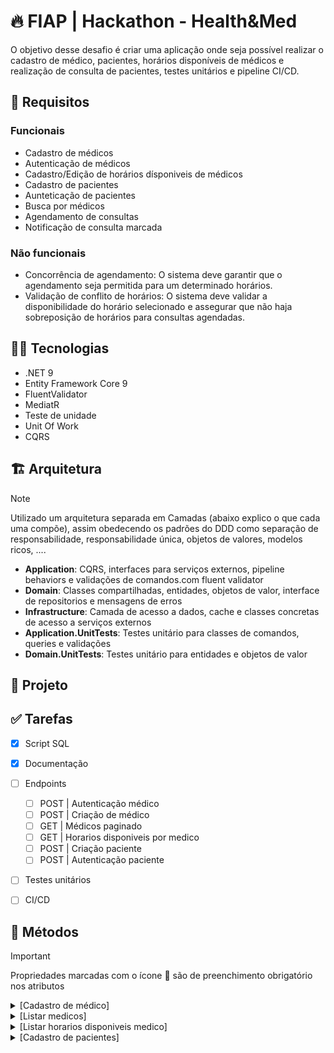 # 🔥 FIAP | Hackathon - Health&Med

O objetivo desse desafio é criar uma aplicação onde seja possível realizar o cadastro de médico, pacientes, horários disponíveis de médicos e realização de consulta de pacientes, testes unitários e pipeline CI/CD.

## :stop_sign: Requisitos
### Funcionais
- Cadastro de médicos
- Autenticação de médicos
- Cadastro/Edição de horários dísponiveis de médicos
- Cadastro de pacientes
- Aunteticação de pacientes
- Busca por médicos
- Agendamento de consultas
- Notificação de consulta marcada
### Não funcionais
- Concorrência de agendamento: O sistema deve garantir que o agendamento seja permitida para um determinado horários.
- Validação de conflito de horários: O sistema deve validar a disponibilidade do horário selecionado e assegurar que não haja sobreposição de horários para consultas agendadas.

## :woman_technologist: Tecnologias
- .NET 9
- Entity Framework Core 9
- FluentValidator
- MediatR
- Teste de unidade
- Unit Of Work
- CQRS

## :building_construction: Arquitetura
> [!NOTE]
> Utilizado um arquitetura separada em Camadas (abaixo explico o que cada uma compõe), assim obedecendo os padrões do DDD como separação de responsabilidade, responsabilidade única, objetos de valores, modelos ricos, ....

- **Application**: CQRS, interfaces para serviços externos, pipeline behaviors e validações de comandos.com fluent validator
- **Domain**: Classes compartilhadas, entidades, objetos de valor, interface de repositorios e mensagens de erros
- **Infrastructure**: Camada de acesso a dados, cache e classes concretas de acesso a serviços externos
- **Application.UnitTests**: Testes unitário para classes de comandos, queries e validações
- **Domain.UnitTests**: Testes unitário para entidades e objetos de valor

## :deciduous_tree: Projeto
<!-- src
    |-- building blocks
    |   |-- Hackathon.HealthMed.Kernel
    |   |   |-- DomainObjects (Aggragate, Value objects compartilhados)
    |   |   |-- Shared (Result pattern)
    |   |-- Hacktahon.HealthMed.Api.Core
    |   |   |-- Identidade (Dados compartilhado de autenticação)
    |-- services
    |   |-- medicos
    |   |   |-- Hackathon.HealtMed.Medico.Api
    |   |   |   |-- Controllers
    |   |   |   |-- Configuration (DI)
    |   |   |-- Hackathon.HealtMed.Medico.Application
    |   |   |   |-- CQRS
    |   |   |   |-- Abstrações (Interfaces de serviços externos)
    |   |   |-- Hackathon.HealtMed.Medico.Domain (Entidades)
    |   |   |   |-- Entidadades
    |   |   |-- Hackathon.HealtMed.Medico.Infrastructure (Banco de dados, serviços externos e cache)
    |   |   |   |-- Data (Acesso a banco)
    |   |   |   |-- Repositorios
    |   |-- pacientes
    |   |   |-- Hackathon.HealthMed.Pacientes.Api (Controller, entidades, validações)
tests
    |--  -->

## :white_check_mark: Tarefas
- [x] Script SQL
- [x] Documentação
- [ ] Endpoints
    - [ ] POST | Autenticação médico
    - [ ] POST | Criação de médico
    - [ ] GET | Médicos paginado
    - [ ] GET | Horarios disponiveis por medico
    - [ ] POST | Criação paciente
    - [ ] POST | Autenticação paciente
- [ ] Testes unitários
- [ ] CI/CD
    

## :bookmark: Métodos
> [!IMPORTANT]
> Propriedades marcadas com o ícone :small_orange_diamond: são de preenchimento obrigatório nos atributos

<details>
    <summary>[Cadastro de médico]</summary>

```http
POST /api/v1/medicos
```

- #### Caso de sucesso
    - Será retornado um status code 200 com o Id cadastrado do médico

- #### Caso de uso
    - Caso o `email` informado já esteja registrado será retornado um BadRequest
    - Caso o `cpf` informado já esteja registrado será retornado um BadRequest
    - Caso o `crm` informado já esteja registrado será retornado um BadRequest

- #### Validação de dados
    - Caso o `nome` informado não seja valido será retornado um BadRequest
    - Caso o `email` informado não seja valido será retornado um BadRequest
    - Caso o `cpf` informado não seja valido será retornado um BadRequest
    - Caso o `crm` informado não seja valido será retornado um BadRequest

- #### Atributos
    - :small_orange_diamond: **nome** | String: Deve ser informado o nome completo e so será permitido apenas letras, em caso de chars especial ou números será retornado um BadRequest
        - Exemplo válido: Gabriel Teste
        - Exemplo inválido: T3ste
    - :small_orange_diamond: **email** | String: Deve ser informado um e-mail válido
        - Exemplo válido: teste@exemplo.com
        - Exemplo inválido: teste@exemplo
    - :small_orange_diamond: **cpf** | String: Deve ser informado um número de cpf válido sem pontos e traço
        - Exemplo válido: 21644957051
        - Exemplo inválido: 216.449.570-51
    - :small_orange_diamond: **crm** | String: Só será permitido numeros, com número exato de 6 chars
        - Exemplo válido: 1456214
        - Exemplo inválido: 154e45
    - :small_orange_diamond: **senha** | String: Deve ser informado a senha contendo no mínimo 8 chars, 1 letra maiúscula, 1 letra minúscula, números e char especial
        - Exemplo válido: Teste@123
        - Exemplo inválido: Teste

- #### Exemplo Request
    - ##### Válido
    ```json
    {
        "nome": "Gabriel Porto",
        "email": "gabriel.porto@teste.com",
        "cpf": "21644957051",
        "crm": "1456214",
        "senha": "Teste123*"
    }
    ```
    - ##### Response - Será retornado um Guid com o Id do médico
    ```
    "28eb0baa-e67a-4f64-86e1-cfa1326301c6"
    ```
     - ##### Caso de uso - crm já cadastrado
    ```json
    {
        "type": "https://tools.ietf.org/html/rfc7231#section-6.5.1",
        "title": "Médico.CrmJaCadastrado",
        "status": 400,
        "detail": " O crm '123456' iformado já está cadastrado"
    }
    ```
    - ##### Validação - Nome inválido
    ```json
    {
        "type": "https://tools.ietf.org/html/rfc7231#section-6.5.1",
        "title": "Nome.NomeIncompleto",
        "status": 400,
        "detail": "Informe o nome completo"
    }
    ```
</details>
<details>
    <summary>[Listar medicos]</summary>

```http
GET /api/v1/medicos?pagina=1
```

- #### Caso de sucesso
    - Será retornado uma objeto tipo PagedList com dados de paginação

- #### Query Parametros
    - :small_orange_diamond:**pagina** | int: Deve ser informado a página posicionada
    - **pesquisa** | String: Pode ser informado o nome, email ou crm para filtro


- #### Exemplo Response
    - ##### Listagem
    ```json
    {
        "pagina": 1,
        "existeProximaPagina": true,
        "existePaginaAnterior": false,
        "total": 20,
        "lista": [
            {
                "id: ": "62db978f-9999-45c9-9304-2d12554bd038",
                "nome": "Hugo Almeida",
                "email": "hugo.almeida@teste.com",
                "cpf": "21644957051",
                "crm": "1456214",
                "senha": "Teste123*"
            },
            {
                "id: ": "62db978f-9999-45c9-9304-2d12554bd038",
                "nome": "Lucas Rocha",
                "email": "lucas.rocha@teste.com",
                "cpf": "21644957051",
                "crm": "1456214",
                "senha": "Teste123*"
            }
        ]
    }
    ```
</details>
<details>
    <summary>[Listar horarios disponiveis medico]</summary>

```http
GET /api/v1/medicos/{medicoId}/horarios-disponiveis
```

- #### Caso de sucesso
    - Será retornado uma lista com os horarios disponiveis do médico

- #### Route Parametros
    - :small_orange_diamond:**mmedicoId** | int: Deve ser informado o id do médico


- #### Exemplo Response
    - ##### Listagem
    ```json
    [
        {
            "Data": "2025-01-01",
            "horario": "08:00"
        },
        {
            "Data": "2025-01-01",
            "horario": "09:00"
        },
        {
            "Data": "2025-01-01",
            "horario": "09:30"
        }
    ]
    ```
</details>
<details>
    <summary>[Cadastro de pacientes]</summary>

```http
POST /api/v1/pacientes
```

- #### Caso de sucesso
    - Será retornado um status code 200 com o Id cadastrado do paciente

- #### Caso de uso
    - Caso o `email` informado já esteja registrado será retornado um BadRequest
    - Caso o `cpf` informado já esteja registrado será retornado um BadRequest

- #### Validação de dados
    - Caso o `nome` informado não seja valido será retornado um BadRequest
    - Caso o `email` informado não seja valido será retornado um BadRequest
    - Caso o `cpf` informado não seja valido será retornado um BadRequest

- #### Atributos
    - :small_orange_diamond: **nome** | String: Deve ser informado o nome completo e so será permitido apenas letras, em caso de chars especial ou números será retornado um BadRequest
        - Exemplo válido: Gabriel Teste
        - Exemplo inválido: T3ste
    - :small_orange_diamond: **email** | String: Deve ser informado um e-mail válido
        - Exemplo válido: teste@exemplo.com
        - Exemplo inválido: teste@exemplo
    - :small_orange_diamond: **cpf** | String: Deve ser informado um número de cpf válido sem pontos e traço
        - Exemplo válido: 21644957051
        - Exemplo inválido: 216.449.570-51
    - :small_orange_diamond: **senha** | String: Deve ser informado a senha contendo no mínimo 8 chars, 1 letra maiúscula, 1 letra minúscula, números e char especial
        - Exemplo válido: Teste@123
        - Exemplo inválido: Teste

- #### Exemplo Request
    - ##### Válido
    ```json
    {
        "nome": "Gabriel Porto",
        "email": "gabriel.porto@teste.com",
        "cpf": "21644957051",
        "senha": "Teste123*"
    }
    ```
    - ##### Response - Será retornado um Guid com o Id do paciente
    ```
    "28eb0baa-e67a-4f64-86e1-cfa1326301c6"
    ```
     - ##### Caso de uso - email já cadastrado
    ```json
    {
        "type": "https://tools.ietf.org/html/rfc7231#section-6.5.1",
        "title": "Paciente.EmailJaCadastrado",
        "status": 400,
        "detail": "O email 'teste@exemplo.com' informado já está cadastrado"
    }
    ```
    - ##### Validação - Nome inválido
    ```json
    {
        "type": "https://tools.ietf.org/html/rfc7231#section-6.5.1",
        "title": "Nome.NomeIncompleto",
        "status": 400,
        "detail": "Informe o nome completo"
    }
    ```
</details>